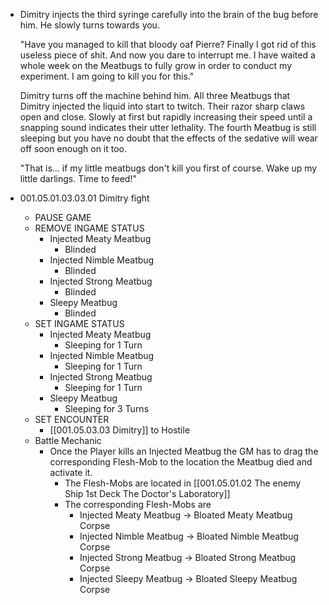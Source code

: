 - Dimitry injects the third syringe carefully into the brain of the bug before him. He slowly turns towards you.
  
  "Have you managed to kill that bloody oaf Pierre? Finally I got rid of this useless piece of shit. And now you dare to interrupt me. I have waited a whole week on the Meatbugs to fully grow in order to conduct my experiment. I am going to kill you for this."
  
  Dimitry turns off the machine behind him. All three Meatbugs that Dimitry injected the liquid into start to twitch. Their razor sharp claws open and close. Slowly at first but rapidly increasing their speed until a snapping sound indicates their utter lethality. The fourth Meatbug is still sleeping but you have no doubt that the effects of the sedative will wear off soon enough on it too.
  
  "That is... if my little meatbugs don't kill you first of course. Wake up my little darlings. Time to feed!"
- 001.05.01.03.03.01 Dimitry fight
	- PAUSE GAME
	- REMOVE INGAME STATUS
		- Injected Meaty Meatbug
			- Blinded
		- Injected Nimble Meatbug
			- Blinded
		- Injected Strong Meatbug
			- Blinded
		- Sleepy Meatbug
			- Blinded
	- SET INGAME STATUS
		- Injected Meaty Meatbug
			- Sleeping for 1 Turn
		- Injected Nimble Meatbug
			- Sleeping for 1 Turn
		- Injected Strong Meatbug
			- Sleeping for 1 Turn
		- Sleepy Meatbug
			- Sleeping for 3 Turns
	- SET ENCOUNTER
		- [[001.05.03.03 Dimitry]] to Hostile
	- Battle Mechanic
		- Once the Player kills an Injected Meatbug the GM has to drag the corresponding Flesh-Mob to the location the Meatbug died and activate it.
			- The Flesh-Mobs are located in [[001.05.01.02 The enemy Ship 1st Deck The Doctor's Laboratory]]
			- The corresponding Flesh-Mobs are
				- Injected Meaty Meatbug -> Bloated Meaty Meatbug Corpse
				- Injected Nimble Meatbug -> Bloated Nimble Meatbug Corpse
				- Injected Strong Meatbug -> Bloated Strong Meatbug Corpse
				- Injected Sleepy Meatbug -> Bloated Sleepy Meatbug Corpse